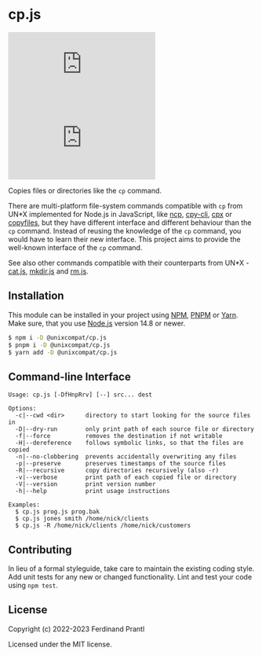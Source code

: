 # cp.js

[![Latest version](https://img.shields.io/npm/v/@unixcompat/cp.js)
 ![Dependency status](https://img.shields.io/librariesio/release/npm/@unixcompat/cp.js)
](https://www.npmjs.com/package/@unixcompat/cp.js)

Copies files or directories like the `cp` command.

There are multi-platform file-system commands compatible with `cp` from UN*X implemented for Node.js in JavaScript, like [ncp], [cpy-cli], [cpx] or [copyfiles], but they have different interface and different behaviour than the `cp` command. Instead of reusing the knowledge of the `cp` command, you would have to learn their new interface. This project aims to provide the well-known interface of the `cp` command.

See also other commands compatible with their counterparts from UN*X - [cat.js], [mkdir.js] and [rm.js].

## Installation

This module can be installed in your project using [NPM], [PNPM] or [Yarn]. Make sure, that you use [Node.js] version 14.8 or newer.

```sh
$ npm i -D @unixcompat/cp.js
$ pnpm i -D @unixcompat/cp.js
$ yarn add -D @unixcompat/cp.js
```

## Command-line Interface

    Usage: cp.js [-DfHnpRrv] [--] src... dest

    Options:
      -c|--cwd <dir>      directory to start looking for the source files in
      -D|--dry-run        only print path of each source file or directory
      -f|--force          removes the destination if not writable
      -H|--dereference    follows symbolic links, so that the files are copied
      -n|--no-clobbering  prevents accidentally overwriting any files
      -p|--preserve       preserves timestamps of the source files
      -R|--recursive      copy directories recursively (also -r)
      -v|--verbose        print path of each copied file or directory
      -V|--version        print version number
      -h|--help           print usage instructions

    Examples:
      $ cp.js prog.js prog.bak
      $ cp.js jones smith /home/nick/clients
      $ cp.js -R /home/nick/clients /home/nick/customers

## Contributing

In lieu of a formal styleguide, take care to maintain the existing coding style.  Add unit tests for any new or changed functionality. Lint and test your code using `npm test`.

## License

Copyright (c) 2022-2023 Ferdinand Prantl

Licensed under the MIT license.

[Node.js]: http://nodejs.org/
[NPM]: https://www.npmjs.com/
[PNPM]: https://pnpm.io/
[Yarn]: https://yarnpkg.com/
[ncp]: https://www.npmjs.com/package/ncp
[cpy-cli]: https://www.npmjs.com/package/cpy-cli
[cpx]: https://www.npmjs.com/package/cpx
[copyfiles]: https://www.npmjs.com/package/copyfiles
[mkdir.js]: https://www.npmjs.com/package/@unixcompat/mkdir.js
[rm.js]: https://www.npmjs.com/package/@unixcompat/rm.js
[cat.js]: https://www.npmjs.com/package/@unixcompat/cat.js

